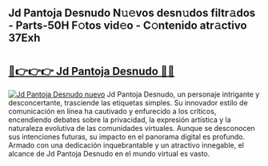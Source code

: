 ## Jd Pantoja Desnudo N𝚞𝚎vos desn𝚞dos filtr𝚊dos - Parts-50H F𝚘tos vid𝚎o - C𝚘ntenido atr𝚊ctivo 37Exh

# <h2><a href="http://mbd7nj8.tromn.icu/?c=Jd+Pantoja+Desnudo">🔗👉👉👉 Jd Pantoja Desnudo 🔗🔗</a></h2>

[![Jd Pantoja Desnudo nuevo](https://i.imgur.com/pEAQMta.gif)](http://mbd7nj8.tromn.icu/?c=Jd+Pantoja+Desnudo)
Jd Pantoja Desnudo, un personaje intrigante y desconcertante, trasciende las etiquetas simples. Su innovador estilo de comunicación en línea ha cautivado y enfurecido a los críticos, encendiendo debates sobre la privacidad, la expresión artística y la naturaleza evolutiva de las comunidades virtuales. Aunque se desconocen sus intenciones futuras, su impacto en el panorama digital es profundo. Armado con una dedicación inquebrantable y un atractivo innegable, el alcance de Jd Pantoja Desnudo en el mundo virtual es vasto.
